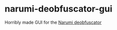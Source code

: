 # narumi-deobfuscator-gui
Horribly made GUI for the [Narumi deobfuscator](https://github.com/narumii/Deobfuscator)
